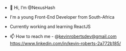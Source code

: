 - 👋 Hi, I’m @NexusHash
- I'm a young Front-End Developer from South-Africa
- Currently working and learning ReactJS

- 📫 How to reach me - 
@kevinrobertsdev@gmail.com
https://www.linkedin.com/in/kevin-roberts-2a772b185/
